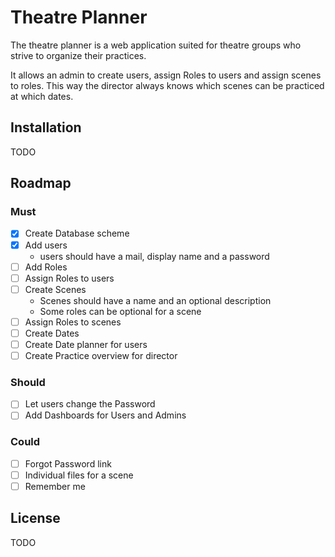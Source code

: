 # Theatre Planner
The theatre planner is a web application suited for theatre groups who strive to organize their practices.

It allows an admin to create users, assign Roles to users and assign scenes to roles. This way the director always knows which scenes can be practiced at which dates.

## Installation

TODO

## Roadmap
### Must
- [x] Create Database scheme
- [x] Add users
  - users should have a mail, display name and a password
- [ ] Add Roles
- [ ] Assign Roles to users
- [ ] Create Scenes
  - Scenes should have a name and an optional description
  - Some roles can be optional for a scene
- [ ] Assign Roles to scenes
- [ ] Create Dates
- [ ] Create Date planner for users
- [ ] Create Practice overview for director

### Should
- [ ] Let users change the Password
- [ ] Add Dashboards for Users and Admins

### Could
- [ ] Forgot Password link
- [ ] Individual files for a scene
- [ ] Remember me

## License

TODO